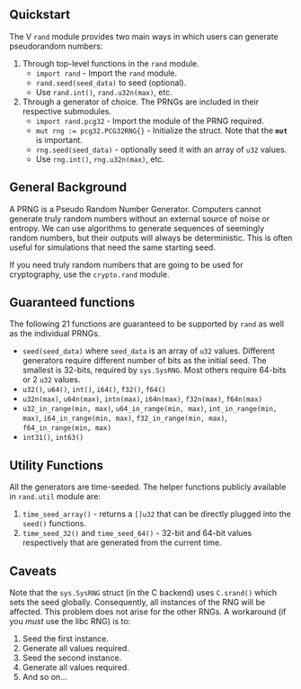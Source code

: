 ## Quickstart

The V `rand` module provides two main ways in which users can generate pseudorandom numbers:

1. Through top-level functions in the `rand` module.
   - `import rand` - Import the `rand` module.
   - `rand.seed(seed_data)` to seed (optional).
   - Use `rand.int()`, `rand.u32n(max)`, etc.
2. Through a generator of choice. The PRNGs are included in their respective submodules.
   - `import rand.pcg32` - Import the module of the PRNG required.
   - `mut rng := pcg32.PCG32RNG{}` - Initialize the struct. Note that the **`mut`** is important.
   - `rng.seed(seed_data)` - optionally seed it with an array of `u32` values.
   - Use `rng.int()`, `rng.u32n(max)`, etc.

## General Background

A PRNG is a Pseudo Random Number Generator. Computers cannot generate truly random numbers without an external source of noise or entropy. We can use algorithms to generate sequences of seemingly random numbers, but their outputs will always be deterministic. This is often useful for simulations that need the same starting seed.

If you need truly random numbers that are going to be used for cryptography, use the `crypto.rand` module.

## Guaranteed functions

The following 21 functions are guaranteed to be supported by `rand` as well as the individual PRNGs.

- `seed(seed_data)` where `seed_data` is an array of `u32` values. Different generators require different number of bits as the initial seed. The smallest is 32-bits, required by `sys.SysRNG`. Most others require 64-bits or 2 `u32` values.
- `u32()`, `u64()`, `int()`, `i64()`, `f32()`, `f64()`
- `u32n(max)`, `u64n(max)`, `intn(max)`, `i64n(max)`, `f32n(max)`, `f64n(max)`
- `u32_in_range(min, max)`, `u64_in_range(min, max)`, `int_in_range(min, max)`, `i64_in_range(min, max)`, `f32_in_range(min, max)`, `f64_in_range(min, max)`
- `int31()`, `int63()`

## Utility Functions

All the generators are time-seeded. The helper functions publicly available in `rand.util` module are:

1. `time_seed_array()` - returns a `[]u32` that can be directly plugged into the `seed()` functions.
2. `time_seed_32()` and `time_seed_64()` - 32-bit and 64-bit values respectively that are generated from the current time.

## Caveats

Note that the `sys.SysRNG` struct (in the C backend) uses `C.srand()` which sets the seed globally. Consequently, all instances of the RNG will be affected. This problem does not arise for the other RNGs. A workaround (if you _must_ use the libc RNG) is to:

1. Seed the first instance.
2. Generate all values required.
3. Seed the second instance.
4. Generate all values required.
5. And so on...
